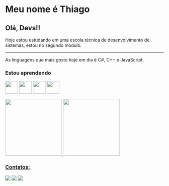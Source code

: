 <h1>Meu nome é Thiago</h1>
<h2>Olá, Devs!!</h2>

<p>Hoje estou estudando em uma escola técnica de desenvolvimento de sistemas, estou no segundo modulo.</p>
<hr>
<p>As linguagens que mais gosto hoje em dia é C#, C++ e JavaScript.</p>

### Estou aprendendo

<img src="https://cdn.jsdelivr.net/gh/devicons/devicon/icons/csharp/csharp-line.svg" width="40" height="40"/> <img src="https://cdn.jsdelivr.net/gh/devicons/devicon/icons/mysql/mysql-original-wordmark.svg" width="40" height="40"/> <img src="https://cdn.jsdelivr.net/gh/devicons/devicon/icons/javascript/javascript-original.svg" width="40" height="40"/> <img src="https://cdn.jsdelivr.net/gh/devicons/devicon/icons/microsoftsqlserver/microsoftsqlserver-plain-wordmark.svg" width="40" height="40"/>

<div>
<a href="https://github.com/Thiago2807">
<img height="180em" src="https://github-readme-stats.vercel.app/api/top-langs/?username=Thiago2807&layout=compact&langs_count=7&theme=dracula"/>
<img height="180em" src="https://github-readme-stats.vercel.app/api?username=Thiago2807&show_icons=true&theme=dracula&include_all_commits=true&count_private=true"/>
</div>

### Contatos:

<div>
<a href="https://www.instagram.com/_thiago_roque_/" target="_blank"><img src="https://img.shields.io/badge/-Instagram-%23E4405F?style=for-the-badge&logo=instagram&logoColor=white" target="_blank"></a>
<a href = "mailto:thiagoroque2807@gmail.com"><img src="https://img.shields.io/badge/Gmail-D14836?style=for-the-badge&logo=gmail&logoColor=white" target="_blank"></a>
<a href="https://www.linkedin.com/in/thiago-da-silva-roque-a42830231" target="_blank"><img src="https://img.shields.io/badge/-LinkedIn-%230077B5?style=for-the-badge&logo=linkedin&logoColor=white" target="_blank"></a>   
</div>
